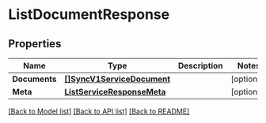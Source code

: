# ListDocumentResponse

## Properties

Name | Type | Description | Notes
------------ | ------------- | ------------- | -------------
**Documents** | [**[]SyncV1ServiceDocument**](sync.v1.service.document.md) |  |[optional] 
**Meta** | [**ListServiceResponseMeta**](ListServiceResponse_meta.md) |  |[optional] 

[[Back to Model list]](../README.md#documentation-for-models) [[Back to API list]](../README.md#documentation-for-api-endpoints) [[Back to README]](../README.md)


